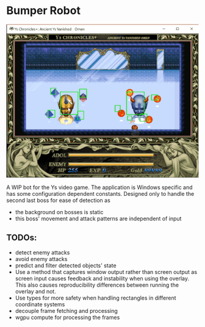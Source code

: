 # Bumper Robot

![example](/docs/overlay_example.gif)

A WIP bot for the Ys video game.
The application is Windows specific and has some configuration dependent constants.
Designed only to handle the second last boss for ease of detection as
- the background on bosses is static
- this boss' movement and attack patterns are independent of input

## TODOs:
- detect enemy attacks
- avoid enemy attacks
- predict and filter detected objects' state
- Use a method that captures window output rather than screen output as screen input causes feedback and instability when using the overlay. This also causes reproducibility differences between running the overlay and not.
- Use types for more safety when handling rectangles in different coordinate systems
- decouple frame fetching and processing
- wgpu compute for processing the frames
